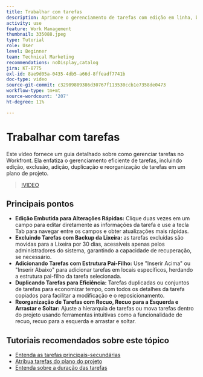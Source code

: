 ```yaml
---
title: Trabalhar com tarefas
description: Aprimore o gerenciamento de tarefas com edição em linha, backups da Lixeira para tarefas excluídas, adições de estruturas pai-filho, duplicação de tarefas e ferramentas de reorganização intuitivas como arrastar e soltar no Workfront.
activity: use
feature: Work Management
thumbnail: 335088.jpeg
type: Tutorial
role: User
level: Beginner
team: Technical Marketing
recommendations: noDisplay,catalog
jira: KT-8775
exl-id: 8ae9d05a-0435-4db5-a66d-8ffeadf7741b
doc-type: video
source-git-commit: c32909809386d30767f113530ccb1e7358de0473
workflow-type: tm+mt
source-wordcount: '207'
ht-degree: 11%

---
```


# Trabalhar com tarefas

Este vídeo fornece um guia detalhado sobre como gerenciar tarefas no Workfront. Ela enfatiza o gerenciamento eficiente de tarefas, incluindo edição, exclusão, adição, duplicação e reorganização de tarefas em um plano de projeto.

>[!VIDEO](https://video.tv.adobe.com/v/3448561/?quality=12&learn=on&enablevpops&captions=por_br)

## Principais pontos

* **Edição Embutida para Alterações Rápidas:** Clique duas vezes em um campo para editar diretamente as informações da tarefa e use a tecla Tab para navegar entre os campos e obter atualizações mais rápidas. &#x200B;
* **Excluindo Tarefas com Backup da Lixeira:** as tarefas excluídas são movidas para a Lixeira por 30 dias, acessíveis apenas pelos administradores do sistema, garantindo a capacidade de recuperação, se necessário. &#x200B;
* **Adicionando Tarefas com Estrutura Pai-Filho:** Use &quot;Inserir Acima&quot; ou &quot;Inserir Abaixo&quot; para adicionar tarefas em locais específicos, herdando a estrutura pai-filho da tarefa selecionada. &#x200B;
* **Duplicando Tarefas para Eficiência:** Tarefas duplicadas ou conjuntos de tarefas para economizar tempo, com todos os detalhes da tarefa copiados para facilitar a modificação e o reposicionamento. &#x200B;
* **Reorganização de Tarefas com Recuo, Recuo para a Esquerda e Arrastar e Soltar:** Ajuste a hierarquia de tarefas ou mova tarefas dentro do projeto usando ferramentas intuitivas como a funcionalidade de recuo, recuo para a esquerda e arrastar e soltar. &#x200B;

## Tutoriais recomendados sobre este tópico

* [Entenda as tarefas principais-secundárias](/help/manage-work/tasks/understand-parent-child-tasks.md)
* [Atribua tarefas do plano do projeto](/help/manage-work/tasks/assign-tasks-from-the-project-plan.md)
* [Entenda sobre a duração das tarefas](/help/manage-work/tasks/understand-task-durations.md)
